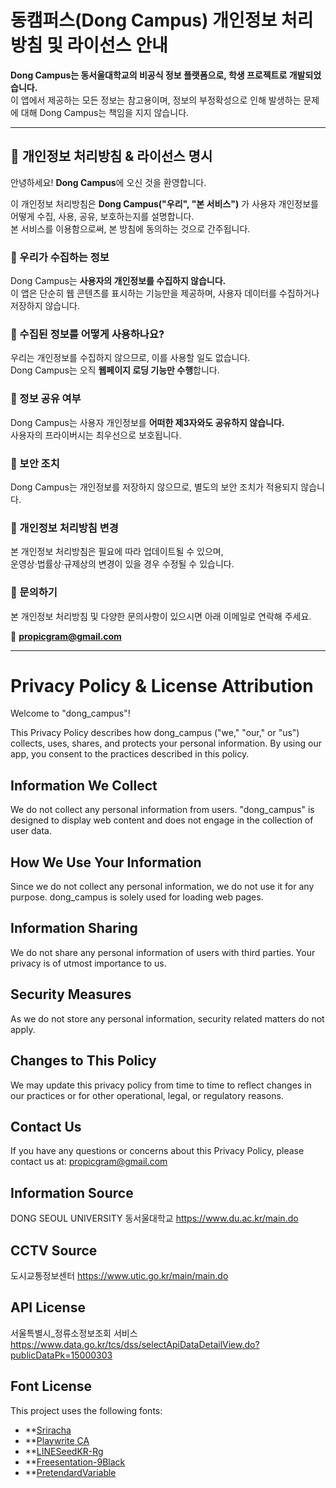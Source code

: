 # 동캠퍼스(Dong Campus) 개인정보 처리방침 및 라이선스 안내

**Dong Campus는 동서울대학교의 비공식 정보 플랫폼으로, 학생 프로젝트로 개발되었습니다.**  
이 앱에서 제공하는 모든 정보는 참고용이며, 정보의 부정확성으로 인해 발생하는 문제에 대해 Dong Campus는 책임을 지지 않습니다.

---

## 📜 개인정보 처리방침 & 라이선스 명시

안녕하세요! **Dong Campus**에 오신 것을 환영합니다.  

이 개인정보 처리방침은 **Dong Campus("우리", "본 서비스")** 가 사용자 개인정보를 어떻게 수집, 사용, 공유, 보호하는지를 설명합니다.  
본 서비스를 이용함으로써, 본 방침에 동의하는 것으로 간주됩니다.

### 📌 우리가 수집하는 정보
Dong Campus는 **사용자의 개인정보를 수집하지 않습니다.**  
이 앱은 단순히 웹 콘텐츠를 표시하는 기능만을 제공하며, 사용자 데이터를 수집하거나 저장하지 않습니다.

### 📌 수집된 정보를 어떻게 사용하나요?
우리는 개인정보를 수집하지 않으므로, 이를 사용할 일도 없습니다.  
Dong Campus는 오직 **웹페이지 로딩 기능만 수행**합니다.

### 📌 정보 공유 여부
Dong Campus는 사용자 개인정보를 **어떠한 제3자와도 공유하지 않습니다.**  
사용자의 프라이버시는 최우선으로 보호됩니다.

### 📌 보안 조치
Dong Campus는 개인정보를 저장하지 않으므로, 별도의 보안 조치가 적용되지 않습니다.

### 📌 개인정보 처리방침 변경
본 개인정보 처리방침은 필요에 따라 업데이트될 수 있으며,  
운영상·법률상·규제상의 변경이 있을 경우 수정될 수 있습니다.

### 📌 문의하기
본 개인정보 처리방침 및 다양한 문의사항이 있으시면 아래 이메일로 연락해 주세요.  

📩 **propicgram@gmail.com**

---


# Privacy Policy & License Attribution

Welcome to "dong_campus"!

This Privacy Policy describes how dong_campus ("we," "our," or "us") collects, uses, shares, and protects your personal information. By using our app, you consent to the practices described in this policy.

## Information We Collect

We do not collect any personal information from users. "dong_campus" is designed to display web content and does not engage in the collection of user data.

## How We Use Your Information

Since we do not collect any personal information, we do not use it for any purpose. dong_campus is solely used for loading web pages.

## Information Sharing

We do not share any personal information of users with third parties. Your privacy is of utmost importance to us.

## Security Measures

As we do not store any personal information, security related matters do not apply.

## Changes to This Policy

We may update this privacy policy from time to time to reflect changes in our practices or for other operational, legal, or regulatory reasons.

## Contact Us

If you have any questions or concerns about this Privacy Policy, please contact us at:
propicgram@gmail.com


## Information Source
DONG SEOUL UNIVERSITY
동서울대학교
https://www.du.ac.kr/main.do

## CCTV Source
도시교통정보센터
https://www.utic.go.kr/main/main.do

## API License
서울특별시_정류소정보조회 서비스
https://www.data.go.kr/tcs/dss/selectApiDataDetailView.do?publicDataPk=15000303

## Font License

This project uses the following fonts:

- **[Sriracha](https://fonts.google.com/specimen/Sriracha)
- **[Playwrite CA](https://fonts.google.com/specimen/Playwrite+CA)
- **[LINESeedKR-Rg](https://seed.line.me/index_kr.html)
- **[Freesentation-9Black](https://freesentation.blog/)
- **[PretendardVariable](https://cactus.tistory.com/306)



